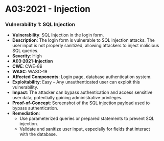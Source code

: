 # A03:2021 - Injection


### Vulnerability 1: SQL Injection

- **Vulnerability**: SQL Injection in the login form.
- **Description**: The login form is vulnerable to SQL injection attacks. The user input is not properly sanitized, allowing attackers to inject malicious SQL queries.
- **Severity**: High
- **A03:2021-Injection**
- **CWE**: CWE-89
- **WASC**: WASC-19
- **Affected Components**: Login page, database authentication system.
- **Exploitability**: Easy – Any unauthenticated user can exploit this vulnerability.
- **Impact**: The attacker can bypass authentication and access sensitive user data, potentially gaining administrative privileges.
- **Proof-of-Concept**: Screenshot of the SQL injection payload used to bypass authentication.
- **Remediation**: 
  - Use parameterized queries or prepared statements to prevent SQL injection.
  - Validate and sanitize user input, especially for fields that interact with the database.